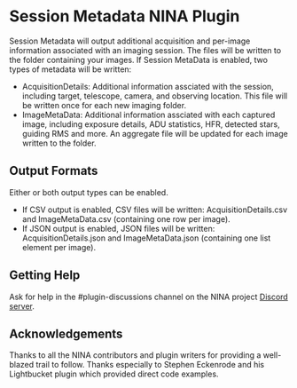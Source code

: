 # Session Metadata NINA Plugin

Session Metadata will output additional acquisition and per-image information associated with an imaging session.  The files will be written to the folder containing your images. If Session MetaData is enabled, two types of metadata will be written:

* AcquisitionDetails: Additional information assciated with the session, including target, telescope, camera, and observing location.  This file will be written once for each new imaging folder.
* ImageMetaData: Additional information assciated with each captured image, including exposure details, ADU statistics, HFR, detected stars, guiding RMS and more. An aggregate file will be updated for each image written to the folder.

## Output Formats
Either or both output types can be enabled.
* If CSV output is enabled, CSV files will be written: AcquisitionDetails.csv and ImageMetaData.csv (containing one row per image).
* If JSON output is enabled, JSON files will be written: AcquisitionDetails.json and ImageMetaData.json (containing one list element per image).

## Getting Help
Ask for help in the #plugin-discussions channel on the NINA project [Discord server](https://discord.com/invite/rWRbVbw).

## Acknowledgements

Thanks to all the NINA contributors and plugin writers for providing a well-blazed trail to follow.  Thanks especially to Stephen Eckenrode and his Lightbucket plugin which provided direct code examples.
